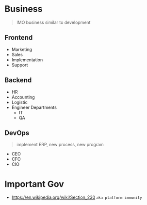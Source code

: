 # Business

> IMO business similar to development

## Frontend

- Marketing
- Sales
- Implementation
- Support

## Backend

- HR
- Accounting
- Logistic
- Engineer Departments
  - IT
  - QA

## DevOps
>
> implement ERP, new process, new program

- CEO
- CFO
- CIO

# Important Gov

- <https://en.wikipedia.org/wiki/Section_230> `aka platform immunity`
